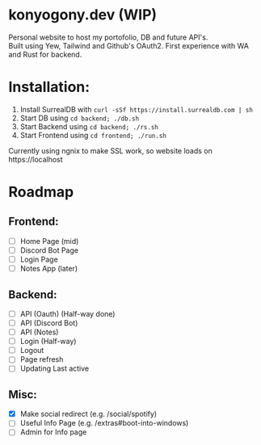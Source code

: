 # konyogony.dev (WIP)

Personal website to host my portofolio, DB and future API's. \
Built using Yew, Tailwind and Github's OAuth2. First experience with WA and Rust for backend.

# Installation:

1. Install SurrealDB with `curl -sSf https://install.surrealdb.com | sh`
2. Start DB using `cd backend; ./db.sh`
3. Start Backend using `cd backend; ./rs.sh`
4. Start Frontend using `cd frontend; ./run.sh`

Currently using ngnix to make SSL work, so website loads on https://localhost

# Roadmap

## Frontend:

- [ ] Home Page (mid)
- [ ] Discord Bot Page
- [ ] Login Page
- [ ] Notes App (later)

## Backend:

- [ ] API (Oauth) (Half-way done)
- [ ] API (Discord Bot)
- [ ] API (Notes)
- [ ] Login (Half-way)
- [ ] Logout
- [ ] Page refresh
- [ ] Updating Last active

## Misc:

- [x] Make social redirect (e.g. /social/spotify)
- [ ] Useful Info Page (e.g. /extras#boot-into-windows)
- [ ] Admin for Info page
